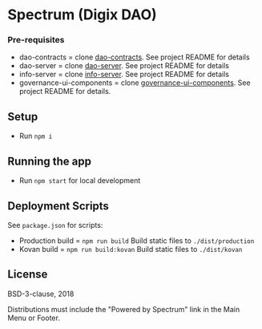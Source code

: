 # Spectrum (Digix DAO)

### Pre-requisites

- dao-contracts = clone [dao-contracts](https://github.com/DigixGlobal/dao-contracts). See project README for details
- dao-server = clone [dao-server](https://github.com/DigixGlobal/dao-server). See project README for details
- info-server = clone [info-server](https://github.com/DigixGlobal/info-servern). See project README for details
- governance-ui-components = clone [governance-ui-components](https://github.com/DigixGlobal/governance-ui-components). See project README for details.

## Setup

- Run `npm i`

## Running the app

- Run `npm start` for local development

## Deployment Scripts

See `package.json` for scripts:

- Production build = `npm run build` Build static files to `./dist/production`
- Kovan build = `npm run build:kovan` Build static files to `./dist/kovan`

## License

BSD-3-clause, 2018

Distributions must include the "Powered by Spectrum" link in the Main Menu or Footer.
